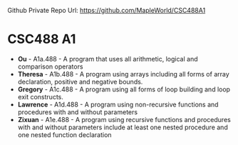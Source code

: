 Github Private Repo Url: https://github.com/MapleWorld/CSC488A1

# CSC488 A1

- **Ou** - A1a.488 - A program that uses all arithmetic, logical and comparison operators
- **Theresa** - A1b.488 - A program using arrays including all forms of array declaration, positive and negative bounds.
- **Gregory** - A1c.488 - A program using all forms of loop building and loop exit constructs.
- **Lawrence** - A1d.488 - A program using non-recursive functions and procedures with and without parameters
- **Zixuan** - A1e.488 - A program using recursive functions and procedures with and without parameters include at least one nested procedure and one nested function declaration
